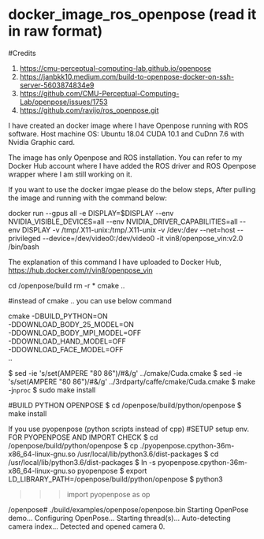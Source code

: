 # docker_image_ros_openpose (read it in raw format)

#Credits
1. https://cmu-perceptual-computing-lab.github.io/openpose
2. https://janbkk10.medium.com/build-to-openpose-docker-on-ssh-server-5603874834e9
3. https://github.com/CMU-Perceptual-Computing-Lab/openpose/issues/1753
4. https://github.com/ravijo/ros_openpose.git

I have created an docker image where I have Openpose running with ROS software.
Host machine OS: Ubuntu 18.04 CUDA 10.1 and CuDnn 7.6 with Nvidia Graphic card.

The image has only Openpose and ROS installation. You can refer to my Docker Hub account where I have added the ROS driver and ROS Openpose wrapper where I am still working on it.


If you want to use the docker imgae please do the below steps,
After pulling the image and running with the command below:

docker run --gpus all -e DISPLAY=$DISPLAY --env NVIDIA_VISIBLE_DEVICES=all --env NVIDIA_DRIVER_CAPABILITIES=all --env DISPLAY -v /tmp/.X11-unix:/tmp/.X11-unix -v /dev:/dev --net=host --privileged --device=/dev/video0:/dev/video0 -it vin8/openpose_vin:v2.0 /bin/bash

The explanation of this command I have uploaded to Docker Hub,
https://hub.docker.com/r/vin8/openpose_vin

cd /openpose/build
rm -r *
cmake ..

#instead of cmake .. you can use below command

cmake -DBUILD_PYTHON=ON \
	  -DDOWNLOAD_BODY_25_MODEL=ON \
          -DDOWNLOAD_BODY_MPI_MODEL=OFF \
          -DDOWNLOAD_HAND_MODEL=OFF \
          -DDOWNLOAD_FACE_MODEL=OFF \
	  .. 
	  

$ sed -ie 's/set(AMPERE "80 86")/#&/g' ../cmake/Cuda.cmake
$ sed -ie 's/set(AMPERE "80 86")/#&/g' ../3rdparty/caffe/cmake/Cuda.cmake
$ make -j`nproc`
$ sudo make install

#BUILD PYTHON OPENPOSE
$ cd /openpose/build/python/openpose
$ make install

If you use pyopenpose (python scripts instead of cpp)
#SETUP setup env. FOR PYOPENPOSE AND IMPORT CHECK
$ cd /openpose/build/python/openpose
$ cp ./pyopenpose.cpython-36m-x86_64-linux-gnu.so /usr/local/lib/python3.6/dist-packages
$ cd /usr/local/lib/python3.6/dist-packages
$ ln -s pyopenpose.cpython-36m-x86_64-linux-gnu.so pyopenpose
$ export LD_LIBRARY_PATH=/openpose/build/python/openpose
$ python3
>>> import pyopenpose as op


/openpose# ./build/examples/openpose/openpose.bin
Starting OpenPose demo...
Configuring OpenPose...
Starting thread(s)...
Auto-detecting camera index... Detected and opened camera 0.

